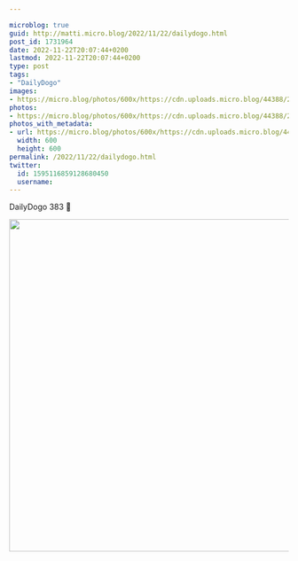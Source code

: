 ```yaml
---

microblog: true
guid: http://matti.micro.blog/2022/11/22/dailydogo.html
post_id: 1731964
date: 2022-11-22T20:07:44+0200
lastmod: 2022-11-22T20:07:44+0200
type: post
tags:
- "DailyDogo"
images:
- https://micro.blog/photos/600x/https://cdn.uploads.micro.blog/44388/2022/d14c75828e.jpg
photos:
- https://micro.blog/photos/600x/https://cdn.uploads.micro.blog/44388/2022/d14c75828e.jpg
photos_with_metadata:
- url: https://micro.blog/photos/600x/https://cdn.uploads.micro.blog/44388/2022/d14c75828e.jpg
  width: 600
  height: 600
permalink: /2022/11/22/dailydogo.html
twitter:
  id: 1595116859128680450
  username:
---
```

DailyDogo 383 🐶

<img src="/media/uploads/2022/d14c75828e.jpg" width="600" height="600" alt="" />
